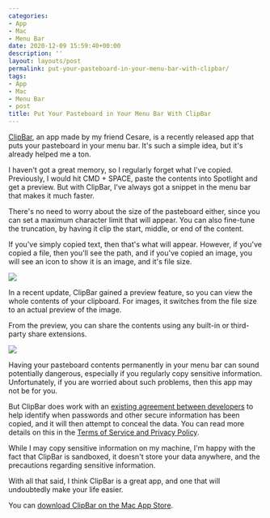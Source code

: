 ```yaml
---
categories:
- App
- Mac
- Menu Bar
date: 2020-12-09 15:59:40+00:00
description: ''
layout: layouts/post
permalink: put-your-pasteboard-in-your-menu-bar-with-clipbar/
tags:
- App
- Mac
- Menu Bar
- post
title: Put Your Pasteboard in Your Menu Bar With ClipBar
---
```


[ClipBar](https://apps.apple.com/us/app/clipbar-pasteboard-viewer/id1541739143), an app made by my friend Cesare, is a recently released app that puts your pasteboard in your menu bar. It's such a simple idea, but it's already helped me a ton.

I haven't got a great memory, so I regularly forget what I've copied. Previously, I would hit CMD + SPACE, paste the contents into Spotlight and get a preview. But with ClipBar, I've always got a snippet in the menu bar that makes it much faster.

There's no need to worry about the size of the pasteboard either, since you can set a maximum character limit that will appear. You can also fine-tune the truncation, by having it clip the start, middle, or end of the content.

If you've simply copied text, then that's what will appear. However, if you've copied a file, then you'll see the path, and if you've copied an image, you will see an icon to show it is an image, and it's file size.

<img src="https://cdn.chrishannah.me/images/2020/12/Screenshot-2020-12-09-at-15.15.41.png">

In a recent update, ClipBar gained a preview feature, so you can view the whole contents of your clipboard. For images, it switches from the file size to an actual preview of the image.

From the preview, you can share the contents using any built-in or third-party share extensions.

<img src="https://cdn.chrishannah.me/images/2020/12/Screenshot-2020-12-09-at-15.18.48.png">

Having your pasteboard contents permanently in your menu bar can sound potentially dangerous, especially if you regularly copy sensitive information. Unfortunately, if you are worried about such problems, then this app may not be for you.

But ClipBar does work with an [existing agreement between developers](http://nspasteboard.org) to help identify when passwords and other secure information has been copied, and it will then attempt to conceal the data. You can read more details on this in the [Terms of Service and Privacy Policy](https://cdf1982.com/privacy/clipbar_terms_of_service_and_privacy_policy.html).

While I may copy sensitive information on my machine, I'm happy with the fact that ClipBar is sandboxed, it doesn't store your data anywhere, and the precautions regarding sensitive information.

With all that said, I think ClipBar is a great app, and one that will undoubtedly make your life easier.

You can [download ClipBar on the Mac App Store](https://apps.apple.com/us/app/clipbar-pasteboard-viewer/id1541739143).
